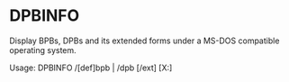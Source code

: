 # DPBINFO
Display BPBs, DPBs and its extended forms under a MS-DOS compatible operating system.

  Usage: DPBINFO /[def]bpb | /dpb [/ext] [X:]

